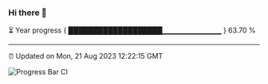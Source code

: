 ### Hi there 👋

⏳ Year progress { ███████████████████▁▁▁▁▁▁▁▁▁▁▁ } 63.70 %

---

⏰ Updated on Mon, 21 Aug 2023 12:22:15 GMT

![Progress Bar CI](https://github.com/liununu/liununu/workflows/Progress%20Bar%20CI/badge.svg)
